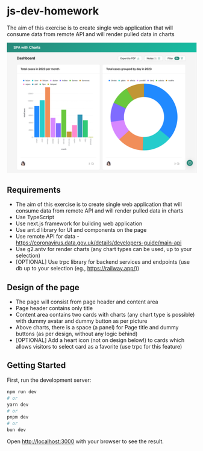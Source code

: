 # js-dev-homework

The aim of this exercise is to create single web application that will consume data from remote API and will render pulled data in charts

![screenshot.png](https://github.com/lebowski7/js-dev-homework/blob/master/public/screenshot.png)

## Requirements

* The aim of this exercise is to create single web application that will consume data from remote API and will render pulled data in charts
* Use TypeScript
* Use next.js framework for building web application
* Use ant.d library for UI and components on the page
* Use remote API for data - https://coronavirus.data.gov.uk/details/developers-guide/main-api
* Use g2.antv for render charts (any chart types can be used, up to your selection)
* [OPTIONAL] Use trpc library for backend services and endpoints (use db up to your selection (eg., https://railway.app/))

## Design of the page

* The page will consist from page header and content area
* Page header contains only title
* Content area contains two cards with charts (any chart type is possible) with dummy avatar and dummy
  button as per picture
* Above charts, there is a space (a panel) for Page title and dummy buttons (as per design, without any logic
  behind)
* [OPTIONAL] Add a heart icon (not on design below!) to cards which allows visitors to select card as a favorite
  (use trpc for this feature)

## Getting Started

First, run the development server:

```bash
npm run dev
# or
yarn dev
# or
pnpm dev
# or
bun dev
```

Open [http://localhost:3000](http://localhost:3000) with your browser to see the result.

